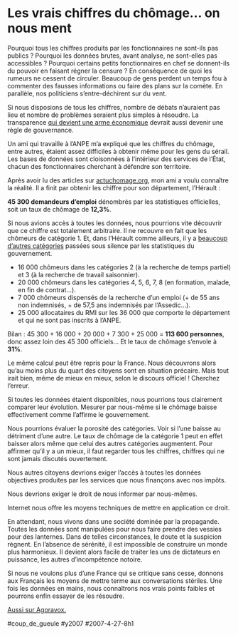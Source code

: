 # Les vrais chiffres du chômage... on nous ment

Pourquoi tous les chiffres produits par les fonctionnaires ne sont-ils pas publics ? Pourquoi les données brutes, avant analyse, ne sont-elles pas accessibles ? Pourquoi certains petits fonctionnaires en chef se donnent-ils du pouvoir en faisant régner la censure ? En conséquence de quoi les rumeurs ne cessent de circuler. Beaucoup de gens perdent un temps fou à commenter des fausses informations ou faire des plans sur la comète. En parallèle, nos politiciens s’entre-déchirent sur du vent.

Si nous disposions de tous les chiffres, nombre de débats n’auraient pas lieu et nombre de problèmes seraient plus simples à résoudre. La transparence [qui devient une arme économique](../1/wikinomics.md) devrait aussi devenir une règle de gouvernance.

Un ami qui travaille à l’ANPE m’a expliqué que les chiffres du chômage, entre autres, étaient assez difficiles à obtenir même pour les gens du sérail. Les bases de données sont cloisonnées à l’intérieur des services de l’État, chacun des fonctionnaires cherchant à défendre son territoire.

Après avoir lu des articles sur [actuchomage.org](http://www.actuchomage.org/modules.php?op=modload&name=PagEd&file=index&topic_id=20&page_id=237), mon ami a voulu connaître la réalité. Il a finit par obtenir les chiffre pour son département, l’Hérault :

**45 300 demandeurs d’emploi** dénombrés par les statistiques officielles, soit un taux de chômage de **12,3%**.

Si nous avions accès à toutes les données, nous pourrions vite découvrir que ce chiffre est totalement arbitraire. Il ne recouvre en fait que les chômeurs de catégorie 1. Et, dans l’Hérault comme ailleurs, il y a [beaucoup d’autres catégories](http://www.anpe.fr/partenaires/categories_demandeurs_emploi_3946.html) passées sous silence par les statistiques du gouvernement.

* 16 000 chômeurs dans les catégories 2 (à la recherche de temps partiel) et 3 (à la recherche de travail saisonnier).
* 20 000 chômeurs dans les catégories 4, 5, 6, 7, 8 (en formation, malade, en fin de contrat…).
* 7 000 chômeurs dispensés de la recherche d’un emploi (+ de 55 ans non indemnisés, + de 57,5 ans indemnisés par l’Assedic…).
* 25 000 allocataires du RMI sur les 36 000 que comporte le département et qui ne sont pas inscrits à l’ANPE.

Bilan : 45 300 + 16 000 + 20 000 + 7 300 + 25 000 = **113 600 personnes**, donc assez loin des 45 300 officiels... Et le taux de chômage s’envole à **31%**.

Le même calcul peut être repris pour la France. Nous découvrons alors qu’au moins plus du quart des citoyens sont en situation précaire. Mais tout irait bien, même de mieux en mieux, selon le discours officiel ! Cherchez l’erreur.

Si toutes les données étaient disponibles, nous pourrions tous clairement comparer leur évolution. Mesurer par nous-même si le chômage baisse effectivement comme l’affirme le gouvernement.

Nous pourrions évaluer la porosité des catégories. Voir si l’une baisse au détriment d’une autre. Le taux de chômage de la catégorie 1 peut en effet baisser alors même que celui des autres catégories augmentent. Pour affirmer qu’il y a un mieux, il faut regarder tous les chiffres, chiffres qui ne sont jamais discutés ouvertement.

Nous autres citoyens devrions exiger l’accès à toutes les données objectives produites par les services que nous finançons avec nos impôts.

Nous devrions exiger le droit de nous informer par nous-mêmes.

Internet nous offre les moyens techniques de mettre en application ce droit.

En attendant, nous vivons dans une société dominée par la propagande. Toutes les données sont manipulées pour nous faire prendre des vessies pour des lanternes. Dans de telles circonstances, le doute et la suspicion règnent. En l’absence de sérénité, il est impossible de construire un monde plus harmonieux. Il devient alors facile de traiter les uns de dictateurs en puissance, les autres d’incompétence notoire.

Si nous ne voulons plus d’une France qui se critique sans cesse, donnons aux Français les moyens de mettre terme aux conversations stériles. Une fois les données en mains, nous connaîtrons nos vrais points faibles et pourrons enfin essayer de les résoudre.

[Aussi sur Agoravox.](http://www.agoravox.fr/article.php3?id_article=23312)

#coup_de_gueule #y2007 #2007-4-27-8h1
